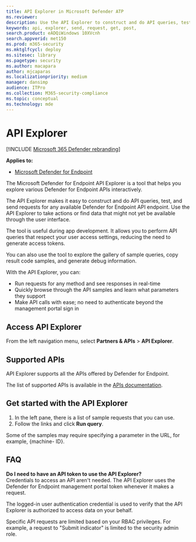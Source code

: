 ```yaml
---
title: API Explorer in Microsoft Defender ATP
ms.reviewer: 
description: Use the API Explorer to construct and do API queries, test, and send requests for any available API
keywords: api, explorer, send, request, get, post,
search.product: eADQiWindows 10XVcnh
search.appverid: met150
ms.prod: m365-security
ms.mktglfcycl: deploy
ms.sitesec: library
ms.pagetype: security
ms.author: macapara
author: mjcaparas
ms.localizationpriority: medium
manager: dansimp
audience: ITPro
ms.collection: M365-security-compliance
ms.topic: conceptual
ms.technology: mde
---
```


# API Explorer

[!INCLUDE [Microsoft 365 Defender rebranding](../../includes/microsoft-defender.md)]


**Applies to:**

- [Microsoft Defender for Endpoint](https://go.microsoft.com/fwlink/p/?linkid=2146631)

The Microsoft Defender for Endpoint API Explorer is a tool that helps you explore various Defender for Endpoint APIs interactively. 

The API Explorer makes it easy to construct and do API queries, test, and send requests for any available Defender for Endpoint API endpoint. Use the API Explorer to take actions or find data that might not yet be available through the user interface.

The tool is useful during app development. It allows you to perform API queries that respect your user access settings, reducing the need to generate access tokens.

You can also use the tool to explore the gallery of sample queries, copy result code samples, and generate debug information.

With the API Explorer, you can:

- Run requests for any method and see responses in real-time
- Quickly browse through the API samples and learn what parameters they support
- Make API calls with ease; no need to authenticate beyond the management portal sign in

## Access API Explorer

From the left navigation menu, select **Partners & APIs** > **API Explorer**.

## Supported APIs

API Explorer supports all the APIs offered by Defender for Endpoint.
  
The list of supported APIs is available in the [APIs documentation](apis-intro.md). 

## Get started with the API Explorer

1. In the left pane, there is a list of sample requests that you can use. 
2. Follow the links and click **Run query**. 

Some of the samples may require specifying a parameter in the URL, for example, {machine- ID}.

## FAQ

**Do I need to have an API token to use the API Explorer?** <br>
Credentials to access an API aren't needed. The API Explorer uses the Defender for Endpoint management portal token whenever it makes a request.

The logged-in user authentication credential is used to verify that the API Explorer is authorized to access data on your behalf.

Specific API requests are limited based on your RBAC privileges. For example, a request to "Submit indicator" is limited to the security admin role. 
